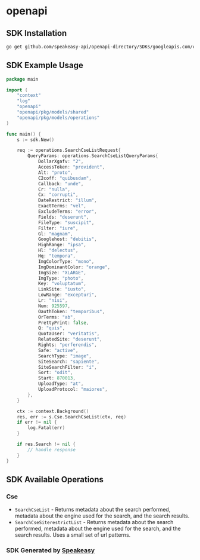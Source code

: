 # openapi

<!-- Start SDK Installation -->
## SDK Installation

```bash
go get github.com/speakeasy-api/openapi-directory/SDKs/googleapis.com/customsearch/v1/go
```
<!-- End SDK Installation -->

## SDK Example Usage
<!-- Start SDK Example Usage -->
```go
package main

import (
    "context"
    "log"
    "openapi"
    "openapi/pkg/models/shared"
    "openapi/pkg/models/operations"
)

func main() {
    s := sdk.New()

    req := operations.SearchCseListRequest{
        QueryParams: operations.SearchCseListQueryParams{
            DollarXgafv: "2",
            AccessToken: "provident",
            Alt: "proto",
            C2coff: "quibusdam",
            Callback: "unde",
            Cr: "nulla",
            Cx: "corrupti",
            DateRestrict: "illum",
            ExactTerms: "vel",
            ExcludeTerms: "error",
            Fields: "deserunt",
            FileType: "suscipit",
            Filter: "iure",
            Gl: "magnam",
            Googlehost: "debitis",
            HighRange: "ipsa",
            Hl: "delectus",
            Hq: "tempora",
            ImgColorType: "mono",
            ImgDominantColor: "orange",
            ImgSize: "XLARGE",
            ImgType: "photo",
            Key: "voluptatum",
            LinkSite: "iusto",
            LowRange: "excepturi",
            Lr: "nisi",
            Num: 925597,
            OauthToken: "temporibus",
            OrTerms: "ab",
            PrettyPrint: false,
            Q: "quis",
            QuotaUser: "veritatis",
            RelatedSite: "deserunt",
            Rights: "perferendis",
            Safe: "active",
            SearchType: "image",
            SiteSearch: "sapiente",
            SiteSearchFilter: "i",
            Sort: "odit",
            Start: 870013,
            UploadType: "at",
            UploadProtocol: "maiores",
        },
    }

    ctx := context.Background()
    res, err := s.Cse.SearchCseList(ctx, req)
    if err != nil {
        log.Fatal(err)
    }

    if res.Search != nil {
        // handle response
    }
}
```
<!-- End SDK Example Usage -->

<!-- Start SDK Available Operations -->
## SDK Available Operations


### Cse

* `SearchCseList` - Returns metadata about the search performed, metadata about the engine used for the search, and the search results.
* `SearchCseSiterestrictList` - Returns metadata about the search performed, metadata about the engine used for the search, and the search results. Uses a small set of url patterns.
<!-- End SDK Available Operations -->

### SDK Generated by [Speakeasy](https://docs.speakeasyapi.dev/docs/using-speakeasy/client-sdks)
